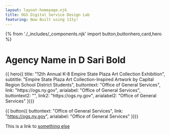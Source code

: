 ```yaml
---
layout: layout-homepage.njk
title: OGS Digital Service Design Lab
featuring: Now Built using 11ty!
---
```

{% from './_includes/_components.njk' import button,buttonhero,card,hero %} 
<h1 class="agencyname">Agency Name in D Sari Bold</h1>
{{ hero({ 
    title: "12th Annual K-8 Empire State Plaza Art Collection Exhibition",
    subtitle: "Empire State Plaza Art Collection-Inspired Artwork by Capital Region School District Students",
    buttontext: "Office of General Services",
    link: "https://ogs.ny.gov",
    arialabel: "Office of General Services",
    buttontext2: "",
    link2: "https://ogs.ny.gov",
    arialabel2: "Office of General Services"
})}}

{{ button({ 
    buttontext: "Office of General Services",
    link: "https://ogs.ny.gov",
    arialabel: "Office of General Services"
})}}






This is a link to [something else](https://ogs.ny.gov)